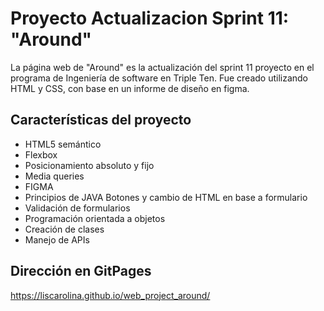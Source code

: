 # Proyecto Actualizacion Sprint 11: "Around"

La página web de "Around" es la actualización del sprint 11 proyecto en el programa de Ingeniería de software en Triple Ten. Fue creado utilizando HTML y CSS, con base en un informe de diseño en figma.

## Características del proyecto

- HTML5 semántico
- Flexbox
- Posicionamiento absoluto y fijo
- Media queries
- FIGMA
- Principios de JAVA Botones y cambio de HTML en base a formulario
- Validación de formularios
- Programación orientada a objetos
- Creación de clases
- Manejo de APIs

## Dirección en GitPages

https://liscarolina.github.io/web_project_around/
